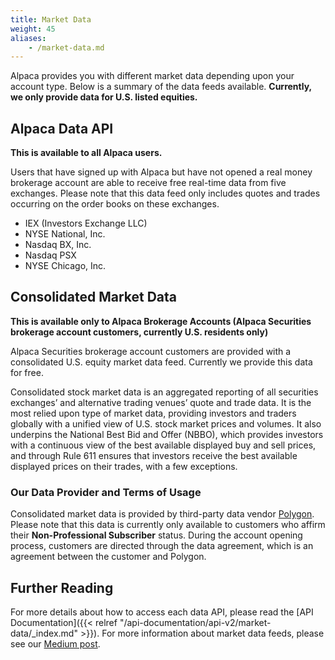 ```yaml
---
title: Market Data
weight: 45
aliases:
    - /market-data.md
---
```


Alpaca provides you with different market data depending upon your account type. Below is a summary of the data feeds
available. **Currently, we only provide data for U.S. listed equities.**

## Alpaca Data API
**This is available to all Alpaca users.**

Users that have signed up with Alpaca but have not opened a real money brokerage account are able to receive free
real-time data from five exchanges. Please note that this data feed only includes quotes and trades
occurring on the order books on these exchanges.

- IEX (Investors Exchange LLC)
- NYSE National, Inc.
- Nasdaq BX, Inc.
- Nasdaq PSX
- NYSE Chicago, Inc.

## Consolidated Market Data
**This is available only to Alpaca Brokerage Accounts (Alpaca Securities brokerage account customers,
currently U.S. residents only)**

Alpaca Securities brokerage account customers are provided with a consolidated U.S. equity market data feed.
Currently we provide this data for free.

Consolidated stock market data is an aggregated reporting of all securities exchanges’ and alternative trading venues’
quote and trade data. It is the most relied upon type of market data, providing investors and traders globally with a
unified view of U.S. stock market prices and volumes. It also underpins the National Best Bid and Offer (NBBO), which
provides investors with a continuous view of the best available displayed buy and sell prices, and through Rule 611
ensures that investors receive the best available displayed prices on their trades, with a few exceptions.

### Our Data Provider and Terms of Usage

Consolidated market data is provided by third-party data vendor [Polygon](https://polygon.io/). Please note that this
data is currently only available to customers who affirm their **Non-Professional Subscriber** status. During the
account opening process, customers are directed through the data agreement, which is an agreement between the customer
and Polygon.

## Further Reading

For more details about how to access each data API, please read the [API Documentation]({{< relref "/api-documentation/api-v2/market-data/_index.md" >}}).
For more information about market data feeds, please see our [Medium post](https://medium.com/automation-generation/exploring-the-differences-between-u-s-stock-market-data-feeds-3da26946cbd6).
